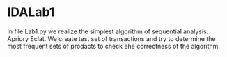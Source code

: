 # IDALab1
In file Lab1.py we realize the simplest algorithm of sequential analysis: Apriory Eclat. We create test set of transactions and try 
to determine the most frequent sets of prodacts to check еhe correctness of the algorithm.
